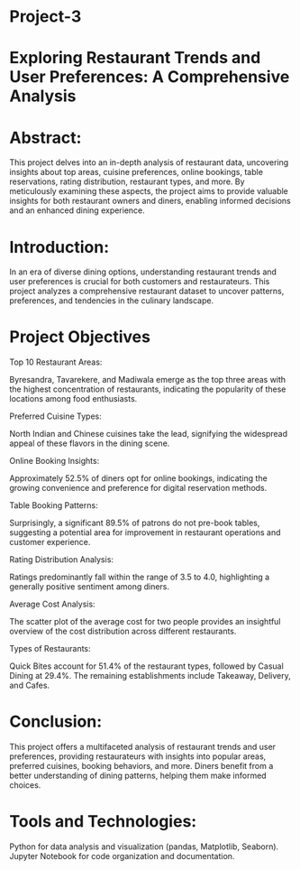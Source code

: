 # Project-3
# Exploring Restaurant Trends and User Preferences: A Comprehensive Analysis
# Abstract:
This project delves into an in-depth analysis of restaurant data, uncovering insights about top areas, cuisine preferences, online bookings, table reservations, rating distribution, restaurant types, and more. By meticulously examining these aspects, the project aims to provide valuable insights for both restaurant owners and diners, enabling informed decisions and an enhanced dining experience.
# Introduction:
In an era of diverse dining options, understanding restaurant trends and user preferences is crucial for both customers and restaurateurs. This project analyzes a comprehensive restaurant dataset to uncover patterns, preferences, and tendencies in the culinary landscape.
# Project Objectives
Top 10 Restaurant Areas:

Byresandra, Tavarekere, and Madiwala emerge as the top three areas with the highest concentration of restaurants, indicating the popularity of these locations among food enthusiasts.

Preferred Cuisine Types:

North Indian and Chinese cuisines take the lead, signifying the widespread appeal of these flavors in the dining scene.

Online Booking Insights:

Approximately 52.5% of diners opt for online bookings, indicating the growing convenience and preference for digital reservation methods.

Table Booking Patterns:

Surprisingly, a significant 89.5% of patrons do not pre-book tables, suggesting a potential area for improvement in restaurant operations and customer experience.

Rating Distribution Analysis:

Ratings predominantly fall within the range of 3.5 to 4.0, highlighting a generally positive sentiment among diners.

Average Cost Analysis:

The scatter plot of the average cost for two people provides an insightful overview of the cost distribution across different restaurants.

Types of Restaurants:

Quick Bites account for 51.4% of the restaurant types, followed by Casual Dining at 29.4%. The remaining establishments include Takeaway, Delivery, and Cafes.

# Conclusion:
This project offers a multifaceted analysis of restaurant trends and user preferences, providing restaurateurs with insights into popular areas, preferred cuisines, booking behaviors, and more. Diners benefit from a better understanding of dining patterns, helping them make informed choices.
# Tools and Technologies:
Python for data analysis and visualization (pandas, Matplotlib, Seaborn).
Jupyter Notebook for code organization and documentation.
